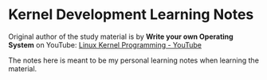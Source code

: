 # Kernel Development Learning Notes

Original author of the study material is by **Write your own Operating System** on YouTube: [Linux Kernel Programming - YouTube](https://youtube.com/playlist?list=PLHh55M_Kq4OChzSZUHzjjSetgiaTLB0Nz)

The notes here is meant to be my personal learning notes when learning the material.


